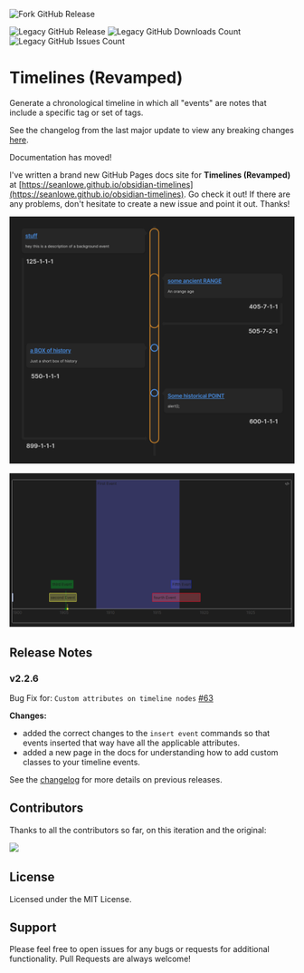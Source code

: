 ![Fork GitHub Release](https://img.shields.io/github/v/release/seanlowe/obsidian-timelines)
<!-- ![Fork GitHub Downloads Count](https://img.shields.io/github/downloads/seanlowe/obsidian-timelines/total) -->

![Legacy GitHub Release](https://img.shields.io/github/v/release/Darakah/obsidian-timelines?label=Last%20Legacy%20Release&color=red)
![Legacy GitHub Downloads Count](https://img.shields.io/github/downloads/Darakah/obsidian-timelines/total?label=Legacy%20Downloads&color=blue)
![Legacy GitHub Issues Count](https://img.shields.io/github/issues/Darakah/obsidian-timelines?label=Legacy%20Issues)

# Timelines (Revamped)

Generate a chronological timeline in which all "events" are notes that include a specific tag or set of tags.

See the changelog from the last major update to view any breaking changes [here](./changelog.md#v200).

Documentation has moved!

I've written a brand new GitHub Pages docs site for **Timelines (Revamped)** at [https://seanlowe.github.io/obsidian-timelines](https://seanlowe.github.io/obsidian-timelines). Go check it out! If there are any problems, don't hesitate to create a new issue and point it out. Thanks!

![new timespans in vertical timelines!](./docs/assets/images/vertical-time-spans.png)

![horizontal timeline](./docs/assets/images/horizontal_example.png)

## Release Notes

### v2.2.6

Bug Fix for: `Custom attributes on timeline nodes` [#63](https://github.com/seanlowe/obsidian-timelines/issues/63)

**Changes:**
- added the correct changes to the `insert event` commands so that events inserted that way have all the applicable attributes.
- added a new page in the docs for understanding how to add custom classes to your timeline events.

See the [changelog](./changelog.md) for more details on previous releases.

## Contributors

Thanks to all the contributors so far, on this iteration and the original:

<a href="https://github.com/seanlowe/obsidian-timelines/graphs/contributors">
  <img src="https://contrib.rocks/image?repo=seanlowe/obsidian-timelines" />
</a>

## License

Licensed under the MIT License.

## Support

Please feel free to open issues for any bugs or requests for additional functionality. Pull Requests are always welcome!
